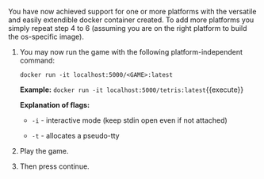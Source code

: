 You have now achieved support for one or more platforms with the versatile and easily extendible docker container created. To add more platforms you simply repeat step 4 to 6 (assuming you are on the right platform to build the os-specific image). 

1. You may now run the game with the following platform-independent command:

   ```docker run -it localhost:5000/<GAME>:latest```

   **Example:** `docker run -it localhost:5000/tetris:latest`{{execute}}

   **Explanation of flags:**

   - ```-i``` - interactive mode (keep stdin open even if not attached)

   - ```-t``` - allocates a pseudo-tty

2. Play the game.

3. Then press continue.
